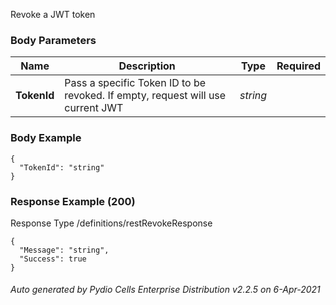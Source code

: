 






 
Revoke a JWT token  


### Body Parameters

Name | Description | Type | Required
---|---|---|---
**TokenId** | Pass a specific Token ID to be revoked. If empty, request will use current JWT | _string_ |   


### Body Example
```
{
  "TokenId": "string"
}
```






### Response Example (200)
Response Type /definitions/restRevokeResponse

```
{
  "Message": "string",
  "Success": true
}
```




###### Auto generated by Pydio Cells Enterprise Distribution v2.2.5 on 6-Apr-2021
